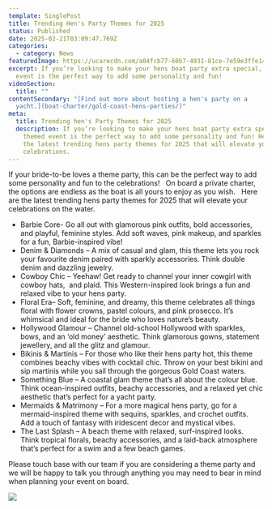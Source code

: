 ```yaml
---
template: SinglePost
title: Trending Hen's Party Themes for 2025
status: Published
date: 2025-02-21T03:09:47.769Z
categories:
  - category: News
featuredImage: https://ucarecdn.com/a04fcb77-60b7-4931-81ce-7e59e3ffe141/
excerpt: If you’re looking to make your hens boat party extra special, a themed
  event is the perfect way to add some personality and fun!
videoSection:
  title: ""
contentSecondary: "[F﻿ind out more about hosting a hen's party on a
  yacht.](boat-charter/gold-coast-hens-parties/)"
meta:
  title: Trending hen's Party Themes for 2025
  description: If you’re looking to make your hens boat party extra special, a
    themed event is the perfect way to add some personality and fun! Here are
    the latest trending hens party themes for 2025 that will elevate your
    celebrations.
---
```

If your bride-to-be loves a theme party, this can be the perfect way to add some personality and fun to the celebrations!   On board a private charter, the options are endless as the boat is all yours to enjoy as you wish.   Here are the latest trending hens party themes for 2025 that will elevate your celebrations on the water.  

* Barbie Core- Go all out with glamorous pink outfits, bold accessories, and playful, feminine styles. Add soft waves, pink makeup, and sparkles for a fun, Barbie-inspired vibe! 
* Denim & Diamonds – A mix of casual and glam, this theme lets you rock your favourite denim paired with sparkly accessories. Think double denim and dazzling jewelry.
* Cowboy Chic – Yeehaw! Get ready to channel your inner cowgirl with cowboy hats,  and plaid. This Western-inspired look brings a fun and relaxed vibe to your hens party.
* Floral Era– Soft, feminine, and dreamy, this theme celebrates all things floral with flower crowns, pastel colours, and pink prosecco. It’s whimsical and ideal for the bride who loves nature’s beauty.
* Hollywood Glamour – Channel old-school Hollywood with sparkles, bows, and an ‘old money’ aesthetic. Think glamorous gowns, statement jewellery, and all the glitz and glamour.
* Bikinis & Martinis – For those who like their hens party hot, this theme combines beachy vibes with cocktail chic. Throw on your best bikini and sip martinis while you sail through the gorgeous Gold Coast waters. 
* Something Blue – A coastal glam theme that’s all about the colour blue. Think ocean-inspired outfits, beachy accessories, and a relaxed yet chic aesthetic that’s perfect for a yacht party.
* Mermaids & Matrimony – For a more magical hens party, go for a mermaid-inspired theme with sequins, sparkles, and crochet outfits. Add a touch of fantasy with iridescent decor and mystical vibes.
* The Last Splash – A beach theme with relaxed, surf-inspired looks. Think tropical florals, beachy accessories, and a laid-back atmosphere that’s perfect for a swim and a few beach games.

Please touch base with our team if you are considering a theme party and we will be happy to talk you through anything you may need to bear in mind when planning your event on board.   



![](https://ucarecdn.com/d8065e17-d2c7-46ac-a99d-b78ae4e428cf/)